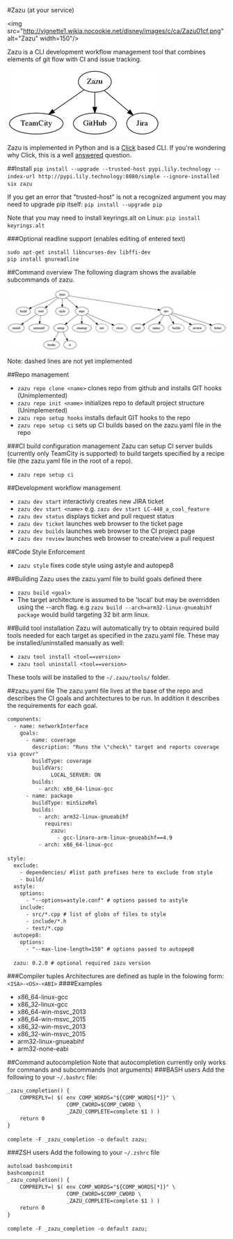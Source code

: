 #Zazu (at your service) 

<img src="http://vignette1.wikia.nocookie.net/disney/images/c/ca/Zazu01cf.png" alt="Zazu" width=150"/>

Zazu is a CLI development workflow management tool that combines elements of git flow with CI and issue tracking.

<!---
digraph G {
  "Zazu" -> "TeamCity"
  "Zazu" -> "GitHub"
  "Zazu" -> "Jira"
}
-->
![alt text](doc/services.png)

Zazu is implemented in Python and is a [Click](http://click.pocoo.org/5/) based CLI. If you're wondering why Click, this is a well [answered](http://click.pocoo.org/5/why/) question.

##Install
`pip install --upgrade --trusted-host pypi.lily.technology --index-url http://pypi.lily.technology:8080/simple --ignore-installed six zazu`

If you get an error that "trusted-host" is not a recognized argument you may need to upgrade pip itself: `pip install --upgrade pip`

Note that you may need to install keyrings.alt on Linux: `pip install keyrings.alt`

###Optional readline support (enables editing of entered text)

    sudo apt-get install libncurses-dev libffi-dev
    pip install gnureadline

##Command overview
The following diagram shows the available subcommands of zazu.

<!---
digraph G {
  "zazu" -> "build"
  "zazu" -> "tool"
  "tool" -> "install"
  "tool" -> "uninstall"
  "zazu" -> "style"
  "zazu" -> "repo"
  "repo" -> "setup"
  "setup" -> "hooks"  
  "setup" -> "ci"
  "repo" -> "cleanup"
  "repo" -> "repo_init"
  repo_init [label=init, style=dashed]
  "repo" -> "repo_clone"
  repo_clone [label=clone, style=dashed]
  "zazu" -> "dev"
  "dev" -> "start"
  "dev" -> "status"
  dev_builds [label=builds, style=dashed]
  "dev" -> "dev_builds"
  "dev" -> "review"
  "dev" -> "ticket"
}
-->
![alt text](doc/cmds.png)

Note: dashed lines are not yet implemented

##Repo management 
- `zazu repo clone <name>` clones repo from github and installs GIT hooks (Unimplemented)
- `zazu repo init <name>` initializes repo to default project structure (Unimplemented)
- `zazu repo setup hooks` installs default GIT hooks to the repo
- `zazu repo setup ci` sets up CI builds based on the zazu.yaml file in the repo

###CI build configuration management
Zazu can setup CI server builds (currently only TeamCity is supported) to build targets specified by a recipe file (the zazu.yaml file in the root of a repo).

- `zazu repo setup ci`

##Development workflow management
- `zazu dev start` interactivly creates new JIRA ticket
- `zazu dev start <name>` e.g. `zazu dev start LC-440_a_cool_feature`
- `zazu dev status` displays ticket and pull request status
- `zazu dev ticket` launches web browser to the ticket page
- `zazu dev builds` launches web browser to the CI project page
- `zazu dev review` launches web browser to create/view a pull request

##Code Style Enforcement
- `zazu style` fixes code style using astyle and autopep8

##Building
Zazu uses the zazu.yaml file to build goals defined there

- `zazu build <goal>`
- The target architecture is assumed to be 'local' but may be overridden using the --arch flag. e.g `zazu build --arch=arm32-linux-gnueabihf package` would build targeting 32 bit arm linux.

##Build tool installation
Zazu will automatically try to obtain required build tools needed for each target as specified in the zazu.yaml file. These may be installed/uninstalled manually as well:

- `zazu tool install <tool==version>`
- `zazu tool uninstall <tool==version>`

These tools will be installed to the `~/.zazu/tools/` folder.


##zazu.yaml file
The zazu.yaml file lives at the base of the repo and describes the CI goals and architectures to be run. In addition it describes the requirements for each goal.
	

	components:
	  - name: networkInterface
	    goals:
	      - name: coverage
	        description: "Runs the \"check\" target and reports coverage via gcovr"
	        buildType: coverage
	        buildVars:
	              LOCAL_SERVER: ON
	        builds:
	          - arch: x86_64-linux-gcc
	      - name: package
	        buildType: minSizeRel          
	        builds:
	          - arch: arm32-linux-gnueabihf
	            requires:
	              zazu:
	                - gcc-linaro-arm-linux-gnueabihf==4.9
	          - arch: x86_64-linux-gcc

	style:
	  exclude:
	    - dependencies/ #list path prefixes here to exclude from style
	    - build/
	  astyle:
	    options:
	      - "--options=astyle.conf" # options passed to astyle
	    include:
	      - src/*.cpp # list of globs of files to style
	      - include/*.h
	      - test/*.cpp
	  autopep8:
	    options:
	      - "--max-line-length=150" # options passed to autopep8

	  zazu: 0.2.0 # optional required zazu version

###Compiler tuples
Architectures are defined as tuple in the folowing form:
`<ISA>-<OS>-<ABI>`
####Examples
- x86\_64-linux-gcc
- x86\_32-linux-gcc
- x86\_64-win-msvc_2013
- x86\_64-win-msvc_2015
- x86\_32-win-msvc_2013
- x86\_32-win-msvc_2015
- arm32-linux-gnueabihf
- arm32-none-eabi

##Command autocompletion
Note that autocompletion currently only works for commands and subcommands (not arguments)
###BASH users
Add the following to your `~/.bashrc` file:

	_zazu_completion() {
	    COMPREPLY=( $( env COMP_WORDS="${COMP_WORDS[*]}" \
	                   COMP_CWORD=$COMP_CWORD \
	                   _ZAZU_COMPLETE=complete $1 ) )
	    return 0
	}
	
	complete -F _zazu_completion -o default zazu;
	
###ZSH users
Add the following to your `~/.zshrc` file
	
	autoload bashcompinit
	bashcompinit	
	_zazu_completion() {
	    COMPREPLY=( $( env COMP_WORDS="${COMP_WORDS[*]}" \
	                   COMP_CWORD=$COMP_CWORD \
	                   _ZAZU_COMPLETE=complete $1 ) )
	    return 0
	}
	
	complete -F _zazu_completion -o default zazu;
